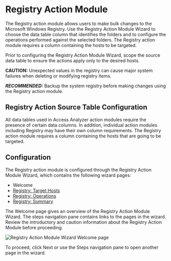 # Registry Action Module

The Registry action module allows users to make bulk changes to the Microsoft Windows Registry. Use the Registry Action Module Wizard to choose the data table column that identifies the folders and to configure the operations performed against the selected folders. The Registry action module requires a column containing the hosts to be targeted.

Prior to configuring the Registry Action Module Wizard, scope the source data table to ensure the actions apply only to the desired hosts.

__CAUTION:__ Unexpected values in the registry can cause major system failures when deleting or modifying registry items.

___RECOMMENDED:___ Backup the system registry before making changes using the Registry action module.

## Registry Action Source Table Configuration

All data tables used in Access Analyzer action modules require the presence of certain data columns. In addition, individual action modules including Registry may have their own column requirements. The Registry action module requires a column containing the hosts that are going to be targeted.

## Configuration

The Registry action module is configured through the Registry Action Module Wizard, which contains the following wizard pages:

- Welcome
- [Registry: Target Hosts](/docs/accessanalyzer/enterpriseauditor/admin/action/registry/targethosts.md)
- [Registry: Operations](/docs/accessanalyzer/enterpriseauditor/admin/action/registry/operations.md)
- [Registry: Summary](/docs/accessanalyzer/enterpriseauditor/admin/action/registry/summary.md)

The Welcome page gives an overview of the Registry Action Module Wizard. The steps navigation pane contains links to the pages in the wizard. Review the introductory and caution information about the Registry Action Module before proceeding.

![Registry Action Module Wizard Welcome page](/img/product_docs/activitymonitor/activitymonitor/install/welcome.png)

To proceed, click Next or use the Steps navigation pane to open another page in the wizard.
